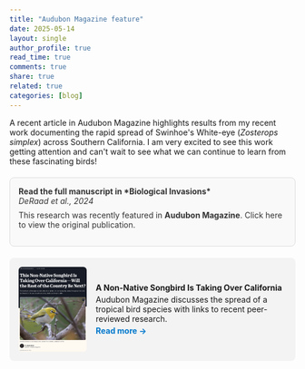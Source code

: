 ```yaml
---
title: "Audubon Magazine feature"
date: 2025-05-14
layout: single
author_profile: true
read_time: true
comments: true
share: true
related: true
categories: [blog]
---
```


A recent article in Audubon Magazine highlights results from my recent work documenting the rapid spread of Swinhoe's White-eye (*Zosterops simplex*) across Southern California. I am very excited to see this work getting attention and can't wait to see what we can continue to learn from these fascinating birds!

<div style="border: 1px solid #ddd; padding: 15px; border-radius: 8px; background: #f9f9f9; margin: 20px 0;">
  <a href="https://link.springer.com/article/10.1007/s10530-024-03268-8" target="_blank" style="text-decoration: none; color: #333;">
    <strong>Read the full manuscript in *Biological Invasions*</strong><br>
    <em>DeRaad et al., 2024</em><br>
    <p style="margin-top: 8px;">This research was recently featured in <strong>Audubon Magazine</strong>. Click here to view the original publication.</p>
  </a>
</div>


<a href="https://www.audubon.org/magazine/non-native-songbird-taking-over-california-will-rest-country-be-next" target="_blank" style="text-decoration: none; color: inherit;">
  <div style="display: flex; gap: 16px; background: #f3f3f3; padding: 16px; border-radius: 8px; align-items: center;">
    <img src="/assets/images/audubon-article-thumb.png" alt="Audubon feature" style="width: 120px; height: auto; border-radius: 6px;">
    <div>
      <h4 style="margin: 0;">A Non-Native Songbird Is Taking Over California</h4>
      <p style="margin: 4px 0;">Audubon Magazine discusses the spread of a tropical bird species with links to recent peer-reviewed research.</p>
      <p style="margin: 0; color: #0077cc;"><strong>Read more →</strong></p>
    </div>
  </div>
</a>





